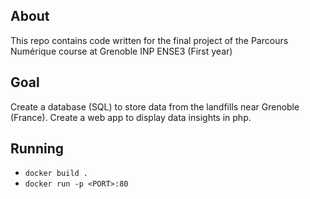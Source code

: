 ## About
This repo contains code written for the final project of the Parcours Numérique course at Grenoble INP ENSE3 (First year)

## Goal
Create a database (SQL) to store data from the landfills near Grenoble (France). Create a web app to display data insights in php.

## Running
* `docker build .`
* `docker run -p <PORT>:80`


